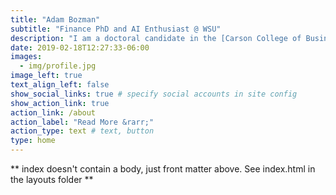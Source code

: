 ```yaml
---
title: "Adam Bozman"
subtitle: "Finance PhD and AI Enthusiast @ WSU"
description: "I am a doctoral candidate in the [Carson College of Business](https://business.wsu.edu/graduate-programs/phd-business/students-grads/) at [Washington State University](https://wsu.edu/) where my research focuses on empirical asset pricing, behavioral topics, emerging markets, and some monetary policy.  My goal is to aid in the understanding of individual decision making as well as investor biases, so we can better predict market reactions and necessary regulation."
date: 2019-02-18T12:27:33-06:00
images:
  - img/profile.jpg
image_left: true
text_align_left: false
show_social_links: true # specify social accounts in site config
show_action_link: true
action_link: /about
action_label: "Read More &rarr;"
action_type: text # text, button
type: home
---
```


** index doesn't contain a body, just front matter above.
See index.html in the layouts folder **
